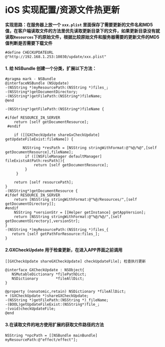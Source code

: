 # iOS 实现配置/资源文件热更新

**实现思路：在服务器上放一个 `xxx.plist` 里面保存了需要更新的文件名和MD5值，在客户端读取文件的方法里优先读取更新目录下的文件，如果更新目录没有就读取`Resources`下的原始文件，根据比较原始文件和服务器需要的更新文件的MD5值判断是否需要下载文件**

`#define CHECKUPDATEURL   @"http://192.168.1.253:10030/update/xxx.plist"`
#### 1. 给 NSBundle 创建一个分类，扩展以下方法：

```
#pragma mark - NSBundle
@interfaceNSBundle (NSUpdate)
-(NSString *)myResourcePath:(NSString *)files_;
-(NSString*)getDocumentDirectory;
-(NSString*)getFilePath:(NSString*)fileName;
@end

-(NSString*)getFilePath:(NSString*)fileName {

#ifdef RESOURCE_IN_SERVER
    return [self getDocumentResource];
 #endif

    if ([[GXCheckUpdate shareGxCheckUpdate] getUpdateFileExist:fileName]) {

        NSString *resPath = [NSString stringWithFormat:@"%@/%@",[self getDocumentResource],fileName];
         if ([[NSFileManager defaultManager] fileExistsAtPath:resPath]){
             return [self getDocumentResource];
         }
     }

    return [self resourcePath];
}
-(NSString*)getDocumentResource {
#ifdef RESOURCE_IN_SERVER
    return [NSString stringWithFormat:@"%@/Resources/",[self getDocumentDirectory]];
#endif
    NSString *versionStr = [[Helper getInstance] getAppVersion];
    return [NSString stringWithFormat:@"%@/%@/",[self getDocumentDirectory],versionStr];
}
-(NSString *)myResourcePath:(NSString *)files_{
   return [self getPathForResource:files_];
}
```

#### 2.GXCheckUpdate 用于检查更新，在进入APP界面之前调用

```
[[GXCheckUpdate shareGXCheckUpdate] checkUpdateFile]; 检查执行更新

@interface GXCheckUpdate : NSObject{
   NSMutableDictionary *filePathDict;
   NSDictionary        *fileAllDict;
}

@property (nonatomic,retain) NSDictionary *fileAllDict;
+ (GXCheckUpdate *)shareGXCheckUpdate;
-(NSString *)getFilePath:(NSString *)_fileName;
-(BOOL)getUpdateFileExist:(NSString*)file_;
-(void)checkUpdateFile;
@end
```

#### 3.在读取文件的地方使用扩展的获取文件路径的方法

```
NSString *npcPath = [[NSBundle mainBundle] myResourcePath:@"effect/effect"];
```

